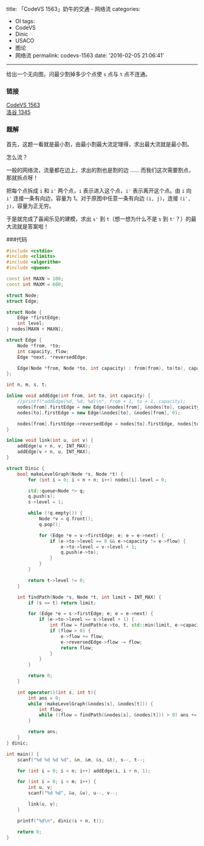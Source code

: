 title: 「CodeVS 1563」奶牛的交通 - 网络流
categories:
  - OI
tags:
  - CodeVS
  - Dinic
  - USACO
  - 图论
  - 网络流
permalink: codevs-1563
date: '2016-02-05 21:06:41'
---

给出一个无向图，问最少割掉多少个点使 `s` 点与 `t` 点不连通。

<!-- more -->

### 链接

[CodeVS 1563](http://codevs.cn/problem/1563/)  
[洛谷 1345](http://www.luogu.org/problem/show?pid=1345)

### 题解

首先，这题一看就是最小割，由最小割最大流定理得，求出最大流就是最小割。

怎么流？

一般的网络流，流量都在边上，求出的割也是割的边 …… 而我们这次需要割点，那就拆点呀！

把每个点拆成 `i` 和 `i'` 两个点，`i` 表示进入这个点，`i'` 表示离开这个点。由 `i` 向 `i'` 连接一条有向边，容量为 1。对于原图中任意一条有向边 `(i, j)`，连接 `(i', j)`，容量为正无穷。

于是就完成了喜闻乐见的建模，求出 `s'` 到 `t`（想一想为什么不是 `s` 到 `t'`？）的最大流就是答案啦！

###代码

```cpp
#include <cstdio>
#include <climits>
#include <algorithm>
#include <queue>

const int MAXN = 100;
const int MAXM = 600;

struct Node;
struct Edge;

struct Node {
    Edge *firstEdge;
    int level;
} nodes[MAXN + MAXN];

struct Edge {
    Node *from, *to;
    int capacity, flow;
    Edge *next, *reversedEdge;

    Edge(Node *from, Node *to, int capacity) : from(from), to(to), capacity(capacity), flow(0), next(from->firstEdge) {}
};

int n, m, s, t;

inline void addEdge(int from, int to, int capacity) {
    //printf("addEdge(%d, %d, %d)\n", from + 1, to + 1, capacity);
    nodes[from].firstEdge = new Edge(&nodes[from], &nodes[to], capacity);
    nodes[to].firstEdge = new Edge(&nodes[to], &nodes[from], 0);

    nodes[from].firstEdge->reversedEdge = nodes[to].firstEdge, nodes[to].firstEdge->reversedEdge = nodes[from].firstEdge;
}

inline void link(int u, int v) {
    addEdge(u + n, v, INT_MAX);
    addEdge(v + n, u, INT_MAX);
}

struct Dinic {
    bool makeLevelGraph(Node *s, Node *t) {
        for (int i = 0; i < n + n; i++) nodes[i].level = 0;

        std::queue<Node *> q;
        q.push(s);
        s->level = 1;

        while (!q.empty()) {
            Node *v = q.front();
            q.pop();

            for (Edge *e = v->firstEdge; e; e = e->next) {
                if (e->to->level == 0 && e->capacity != e->flow) {
                    e->to->level = v->level + 1;
                    q.push(e->to);
                }
            }
        }

        return t->level != 0;
    }

    int findPath(Node *s, Node *t, int limit = INT_MAX) {
        if (s == t) return limit;

        for (Edge *e = s->firstEdge; e; e = e->next) {
            if (e->to->level == s->level + 1) {
                int flow = findPath(e->to, t, std::min(limit, e->capacity - e->flow));
                if (flow > 0) {
                    e->flow += flow;
                    e->reversedEdge->flow -= flow;
                    return flow;
                }
            }
        }

        return 0;
    }

    int operator()(int s, int t){
        int ans = 0;
        while (makeLevelGraph(&nodes[s], &nodes[t])) {
            int flow;
            while ((flow = findPath(&nodes[s], &nodes[t])) > 0) ans += flow;
        }

        return ans;
    }
} dinic;

int main() {
    scanf("%d %d %d %d", &n, &m, &s, &t), s--, t--;

    for (int i = 0; i < n; i++) addEdge(i, i + n, 1);

    for (int i = 0; i < m; i++) {
        int u, v;
        scanf("%d %d", &u, &v), u--, v--;

        link(u, v);
    }

    printf("%d\n", dinic(s + n, t));

    return 0;
}
```